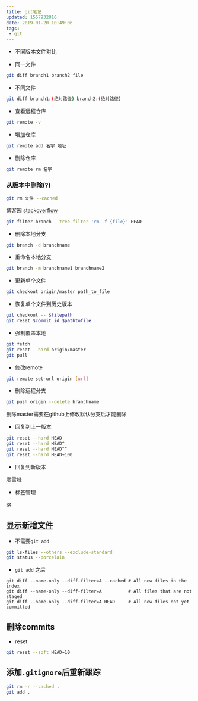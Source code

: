 ```yaml
---
title: git笔记
updated: 1557932816
date: 2019-01-20 10:49:06
tags:
 - git
---
```


- 不同版本文件对比

 - 同一文件

 ```bash
 git diff branch1 branch2 file
 ```

 - 不同文件

 ```bash
 git diff branch1:(绝对路径) branch2:(绝对路径)
 ```

- 查看远程仓库

```bash
git remote -v
```

- 增加仓库

```bash
git remote add 名字 地址
```

- 删除仓库

```bash
git remote rm 名字
```

### 从版本中删除(?)

```bash
git rm 文件 --cached
```

[博客园](http://www.cnblogs.com/flying_bat/p/4172435.html)
[stackoverflow](https://stackoverflow.com/a/30274113/10336529)

```bash
git filter-branch --tree-filter 'rm -f {file}' HEAD
```

- 删除本地分支

```bash
git branch -d branchname
```

- 重命名本地分支

```bash
git branch -m branchname1 branchname2
```

- 更新单个文件

```bash
git checkout origin/master path_to_file
```

- 恢复单个文件到历史版本

```bash
git checkout -- $filepath
git reset $commit_id $pathtofile
```

- 强制覆盖本地

```bash
git fetch
git reset --hard origin/master
git pull
```

- 修改remote

```bash
git remote set-url origin [url]
```

- 删除远程分支

```bash
git push origin --delete branchname
```

删除master需要在github上修改默认分支后才能删除

- 回复到上一版本

```bash
git reset --hard HEAD
git reset --hard HEAD^
git reset --hard HEAD^^
git reset --hard HEAD~100
```

- 回复到新版本

[廖雪峰](https://www.liaoxuefeng.com/wiki/0013739516305929606dd18361248578c67b8067c8c017b000/0013744142037508cf42e51debf49668810645e02887691000)

- 标签管理

略

## [显示新增文件](https://stackoverflow.com/questions/9000163/git-list-new-files-only)

- 不需要`git add`

```bash
git ls-files --others --exclude-standard
git status --porcelain
```

- `git add` 之后

```
git diff --name-only --diff-filter=A --cached # All new files in the index  
git diff --name-only --diff-filter=A          # All files that are not staged  
git diff --name-only --diff-filter=A HEAD     # All new files not yet committed
```

## 删除commits

- reset

```bash
git reset --soft HEAD~10
```

## 添加`.gitignore`后重新跟踪

```bash
git rm -r --cached .
git add .
```
